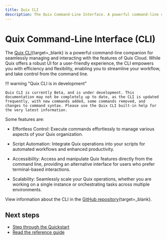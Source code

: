 ```yaml
---
title: Quix CLI
description: The Quix Command-Line Interface. A powerful command-line companion for developing locally, and deploying to local brokers, hosted brokers, or Quix Cloud.
---
```


# Quix Command-Line Interface (CLI)

The [Quix CLI](https://github.com/quixio/quix-cli){target=_blank} is a powerful command-line companion for seamlessly managing and interacting with the features of Quix Cloud. While Quix offers a robust UI for a user-friendly experience, the CLI empowers you with efficiency and flexibility, enabling you to streamline your workflow, and take control from the command line.

!!! warning "Quix CLI is in development"

    Quix CLI is currently Beta, and is under development. This documentation may not be completely up to date, as the CLI is updated frequently, with new commands added, some commands removed, and changes to command syntax. Please use the Quix CLI built-in help for the very latest information.

Some features are:

* Effortless Control: Execute commands effortlessly to manage various aspects of your Quix organization.

* Script Automation: Integrate Quix operations into your scripts for automated workflows and enhanced productivity.

* Accessibility: Access and manipulate Quix features directly from the command line, providing an alternative interface for users who prefer terminal-based interactions.

* Scalability: Seamlessly scale your Quix operations, whether you are working on a single instance or orchestrating tasks across multiple environments.

View information about the CLI in the [GitHub repository](https://github.com/quixio/quix-cli){target=_blank}.

## Next steps

* [Step through the Quickstart](./cli-quickstart.md)
* [Read the reference guide](./cli-reference.md)
